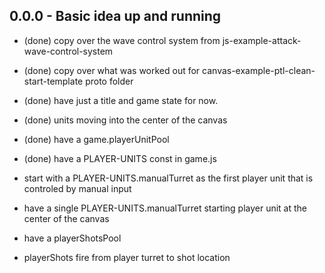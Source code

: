 

## 0.0.0 - Basic idea up and running
* (done) copy over the wave control system from js-example-attack-wave-control-system
* (done) copy over what was worked out for canvas-example-ptl-clean-start-template proto folder
* (done) have just a title and game state for now.
* (done) units moving into the center of the canvas

* (done) have a game.playerUnitPool
* (done) have a PLAYER-UNITS const in game.js
* start with a PLAYER-UNITS.manualTurret as the first player unit that is controled by manual input
* have a single PLAYER-UNITS.manualTurret starting player unit at the center of the canvas

* have a playerShotsPool
* playerShots fire from player turret to shot location
